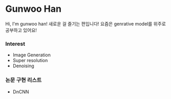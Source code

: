 # Gunwoo Han

Hi, I'm gunwoo han!
새로운 걸 즐기는 편입니다!
요즘은 genrative model를 위주로 공부하고 있어요!


### Interest
- Image Generation
- Super resolution
- Denoising

### 논문 구현 리스트
- DnCNN


